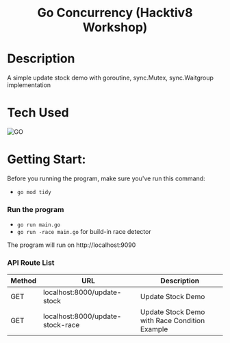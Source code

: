 <div align="center">
      <h1><br/>Go Concurrency (Hacktiv8 Workshop)</h1>
     </div>


# Description
A simple update stock demo with goroutine, sync.Mutex, sync.Waitgroup implementation
 
# Tech Used
 ![GO](https://img.shields.io/badge/Go-00ADD8?style=for-the-badge&logo=go&logoColor=white)
      
# Getting Start:
Before you running the program, make sure you've run this command:
- `go mod tidy`

### Run the program
- `go run main.go`
- `go run -race main.go` for build-in race detector

The program will run on http://localhost:9090

### API Route List
| Method | URL | Description |
| ----------- | ----------- | ----------- | 
| GET | localhost:8000/update-stock  | Update Stock Demo |
| GET | localhost:8000/update-stock-race  | Update Stock Demo with Race Condition Example |
      
<!-- </> with 💛 by readMD (https://readmd.itsvg.in) -->
